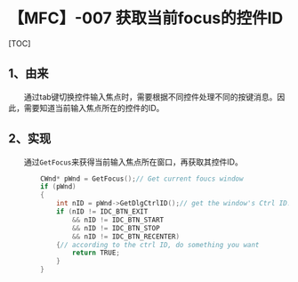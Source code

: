 # 【MFC】-007 获取当前focus的控件ID

[TOC]

## 1、由来

&emsp;&emsp;通过tab键切换控件输入焦点时，需要根据不同控件处理不同的按键消息。因此，需要知道当前输入焦点所在的控件的ID。

## 2、实现

&emsp;&emsp;通过`GetFocus`来获得当前输入焦点所在窗口，再获取其控件ID。

```C++
		CWnd* pWnd = GetFocus();// Get current foucs window
		if (pWnd)
		{
			int nID = pWnd->GetDlgCtrlID();// get the window's Ctrl ID.
			if (nID != IDC_BTN_EXIT
				&& nID != IDC_BTN_START
				&& nID != IDC_BTN_STOP
				&& nID != IDC_BTN_RECENTER)
			{// according to the ctrl ID, do something you want
				return TRUE;
			}
		}
```
